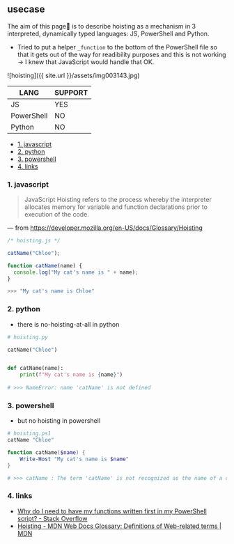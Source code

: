 ## usecase
The aim of this page📝 is to describe hoisting as a mechanism in 3 interpreted, dynamically typed languages: JS, PowerShell and Python. 

* Tried to put a helper `_function` to the bottom of the PowerShell file so that it gets out of the way for readibility purposes and this is not working -> I knew that JavaScript would handle that OK. 

![hoisting]({{ site.url }}/assets/img003143.jpg)

LANG       | SUPPORT
-----------|--------
JS         | YES
PowerShell | NO
Python     | NO

<!-- TOC -->

- [1. javascript](#1-javascript)
- [2. python](#2-python)
- [3. powershell](#3-powershell)
- [4. links](#4-links)

<!-- /TOC -->

### 1. javascript
> JavaScript Hoisting refers to the process whereby the interpreter allocates memory for variable and function declarations prior to execution of the code.

— from https://developer.mozilla.org/en-US/docs/Glossary/Hoisting

```js
/* hoisting.js */

catName("Chloe");

function catName(name) {
  console.log("My cat's name is " + name);
}

>>> "My cat's name is Chloe"
```

### 2. python

* there is no-hoisting-at-all in python


```python
# hoisting.py

catName("Chloe")


def catName(name):
    print(f"My cat's name is {name}")
    
# >>> NameError: name 'catName' is not defined
```

### 3. powershell

* but no hoisting in powershell

```powershell
# hoisting.ps1
catName "Chloe"

function catName($name) {
    Write-Host "My cat's name is $name"
}

# >>> catName : The term 'catName' is not recognized as the name of a cmdlet, function, script file, or operable program. Check the spelling of the name, or if  a path was included, verify that the path is correct and try again.
```

### 4. links
* [Why do I need to have my functions written first in my PowerShell script? - Stack Overflow](https://stackoverflow.com/questions/3917592/why-do-i-need-to-have-my-functions-written-first-in-my-powershell-script)
* [Hoisting - MDN Web Docs Glossary: Definitions of Web-related terms | MDN](https://developer.mozilla.org/en-US/docs/Glossary/Hoisting)
